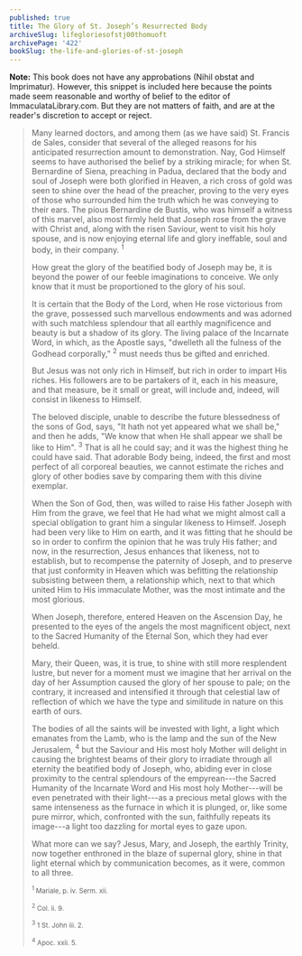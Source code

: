 ```yaml
---
published: true
title: The Glory of St. Joseph’s Resurrected Body
archiveSlug: lifegloriesofstj00thomuoft
archivePage: '422'
bookSlug: the-life-and-glories-of-st-joseph
---
```


**Note:** This book does not have any approbations (Nihil obstat and Imprimatur). However, this snippet is included here because the points made seem reasonable and worthy of belief to the editor of ImmaculataLibrary.com. But they are not matters of faith, and are at the reader's discretion to accept or reject.

> Many learned doctors, and among them (as we have said) St. Francis de Sales, consider that several of the alleged reasons for his anticipated resurrection amount to demonstration. Nay, God Himself seems to have authorised the belief by a striking miracle; for when St. Bernardine of Siena, preaching in Padua, declared that the body and soul of Joseph were both glorified in Heaven, a rich cross of gold was seen to shine over the head of the preacher, proving to the very eyes of those who surrounded him the truth which he was conveying to their ears. The pious Bernardine de Bustis, who was himself a witness of this marvel, also most firmly held that Joseph rose from the grave with Christ and, along with the risen Saviour, went to visit his holy spouse, and is now enjoying eternal life and glory ineffable, soul and body, in their company. <sup>1</sup>
>
> How great the glory of the beatified body of Joseph may be, it is beyond the power of our feeble imaginations to conceive. We only know that it must be proportioned to the glory of his soul.
>
> It is certain that the Body of the Lord, when He rose victorious from the grave, possessed such marvellous endowments and was adorned with such matchless splendour that all earthly magnificence and beauty is but a shadow of its glory. The living palace of the Incarnate Word, in which, as the Apostle says, "dwelleth all the fulness of the Godhead corporally," <sup>2</sup> must needs thus be gifted and enriched.
>
> But Jesus was not only rich in Himself, but rich in order to impart His riches. His followers are to be partakers of it, each in his measure, and that measure, be it small or great, will include and, indeed, will consist in likeness to Himself.
>
> The beloved disciple, unable to describe the future blessedness of the sons of God, says, "It hath not yet appeared what we shall be," and then he adds, "We know that when He shall appear we shall be like to Him". <sup>3</sup> That is all he could say; and it was the highest thing he could have said. That adorable Body being, indeed, the first and most perfect of all corporeal beauties, we cannot estimate the riches and glory of other bodies save by comparing them with this divine exemplar.
>
> When the Son of God, then, was willed to raise His father Joseph with Him from the grave, we feel that He had what we might almost call a special obligation to grant him a singular likeness to Himself. Joseph had been very like to Him on earth, and it was fitting that he should be so in order to confirm the opinion that he was truly His father; and now, in the resurrection, Jesus enhances that likeness, not to establish, but to recompense the paternity of Joseph, and to preserve that just conformity in Heaven which was befitting the relationship subsisting between them, a relationship which, next to that which united Him to His immaculate Mother, was the most intimate and the most glorious.
>
> When Joseph, therefore, entered Heaven on the Ascension Day, he presented to the eyes of the angels the most magnificent object, next to the Sacred Humanity of the Eternal Son, which they had ever beheld.
>
> Mary, their Queen, was, it is true, to shine with still more resplendent lustre, but never for a moment must we imagine that her arrival on the day of her Assumption caused the glory of her spouse to pale; on the contrary, it increased and intensified it through that celestial law of reflection of which we have the type and similitude in nature on this earth of ours.
>
> The bodies of all the saints will be invested with light, a light which emanates from the Lamb, who is the lamp and the sun of the New Jerusalem, <sup>4</sup> but the Saviour and His most holy Mother will delight in causing the brightest beams of their glory to irradiate through all eternity the beatified body of Joseph, who, abiding ever in close proximity to the central splendours of the empyrean---the Sacred Humanity of the Incarnate Word and His most holy Mother---will be even penetrated with their light---as a precious metal glows with the same intenseness as the furnace in which it is plunged, or, like some pure mirror, which, confronted with the sun, faithfully repeats its image---a light too dazzling for mortal eyes to gaze upon.
>
> What more can we say? Jesus, Mary, and Joseph, the earthly Trinity, now together enthroned in the blaze of supernal glory, shine in that light eternal which by communication becomes, as it were, common to all three.
>
> <small><sup>1</sup> Mariale, p. iv. Serm. xii.</small>
>
> <small><sup>2</sup> Col. ii. 9.</small>
>
> <small><sup>3</sup> 1 St. John iii. 2.</small>
>
> <small><sup>4</sup> Apoc. xxii. 5.</small>
